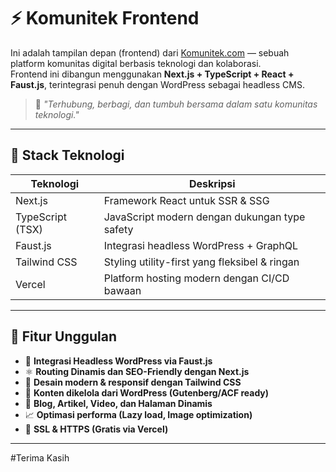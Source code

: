 # ⚡ Komunitek Frontend

Ini adalah tampilan depan (frontend) dari [Komunitek.com](https://komunitek.com) — sebuah platform komunitas digital berbasis teknologi dan kolaborasi.  
Frontend ini dibangun menggunakan **Next.js + TypeScript + React + Faust.js**, terintegrasi penuh dengan WordPress sebagai headless CMS.

> 💬 *"Terhubung, berbagi, dan tumbuh bersama dalam satu komunitas teknologi."*

---

## 🚀 Stack Teknologi

| Teknologi       | Deskripsi                                      |
|-----------------|------------------------------------------------|
| Next.js         | Framework React untuk SSR & SSG                |
| TypeScript (TSX)| JavaScript modern dengan dukungan type safety  |
| Faust.js        | Integrasi headless WordPress + GraphQL         |
| Tailwind CSS    | Styling utility-first yang fleksibel & ringan  |
| Vercel          | Platform hosting modern dengan CI/CD bawaan    |

---

## 🌟 Fitur Unggulan

- 🔗 **Integrasi Headless WordPress via Faust.js**
- ⚛️ **Routing Dinamis dan SEO-Friendly dengan Next.js**
- 🎨 **Desain modern & responsif dengan Tailwind CSS**
- 🧠 **Konten dikelola dari WordPress (Gutenberg/ACF ready)**
- 📰 **Blog, Artikel, Video, dan Halaman Dinamis**
- 📈 **Optimasi performa (Lazy load, Image optimization)**
- 🔐 **SSL & HTTPS (Gratis via Vercel)**

---
#Terima Kasih
